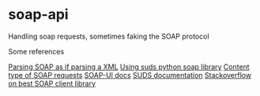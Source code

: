 soap-api
========

Handling soap requests, sometimes faking the SOAP protocol


Some references

[Parsing SOAP as if parsing a XML](http://stackoverflow.com/questions/16802366/parsing-a-soap-notification)
[Using suds python soap library](http://stackoverflow.com/questions/2517939/why-do-i-get-a-connection-error-timeout-when-using-python-suds-to-connect-to-m)
[Content type of SOAP requests](http://www.w3schools.com/webservices/ws_soap_httpbinding.asp)
[SOAP-UI docs](http://www.soapui.org/SOAP-and-WSDL/working-with-messages.html)
[SUDS documentation](https://fedorahosted.org/suds/wiki/Documentation)
[Stackoverflow on best SOAP client library](http://stackoverflow.com/questions/206154/whats-the-best-soap-client-library-for-python-and-where-is-the-documentation-f?lq=1)

